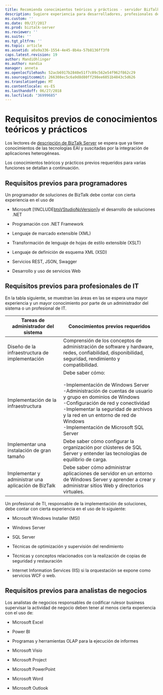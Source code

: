 ```yaml
---
title: Recomienda conocimientos teóricos y prácticos - servidor BizTalk Server | Microsoft Docs
description: Sugiere experiencia para desarrolladores, profesionales de TI y negocio analysists cuando se trabaja con BizTalk Server, incluido el conocimiento con Visual Studio, XML, JSON, Windows Server, SQL Server, rendimiento, alta disponibilidad y mucho más.
ms.custom: ''
ms.date: 09/27/2017
ms.prod: biztalk-server
ms.reviewer: ''
ms.suite: ''
ms.tgt_pltfrm: ''
ms.topic: article
ms.assetid: a0a9a336-1554-4e45-8b4a-57b8136ff3f0
caps.latest.revision: 19
author: MandiOhlinger
ms.author: mandia
manager: anneta
ms.openlocfilehash: 52acb6917b2840e51f7c09c562e54f962f862c29
ms.sourcegitcommit: 266308ec5c6a9d8d80ff298ee6051b4843c5d626
ms.translationtype: MT
ms.contentlocale: es-ES
ms.lasthandoff: 06/27/2018
ms.locfileid: "36999685"
---
```

# <a name="prerequisite-skills-and-knowledge"></a>Requisitos previos de conocimientos teóricos y prácticos
Los lectores de [descripción de BizTalk Server](../core/understanding-biztalk-server.md) se espera que ya tiene conocimientos de las tecnologías EAI y suscitadas por la integración de aplicaciones heterogéneas.  
  
 Los conocimientos teóricos y prácticos previos requeridos para varias funciones se detallan a continuación.  
  
## <a name="prerequisites-for-developers"></a>Requisitos previos para programadores  
 Un programador de soluciones de BizTalk debe contar con cierta experiencia en el uso de  
  
- Microsoft [!INCLUDE[btsVStudioNoVersion](../includes/btsvstudionoversion-md.md)]y el desarrollo de soluciones .NET  
  
- Programación con .NET Framework  
  
- Lenguaje de marcado extensible (XML)  
  
- Transformación de lenguaje de hojas de estilo extensible (XSLT)  
  
- Lenguaje de definición de esquema XML (XSD)  

- Servicios REST, JSON, Swagger
  
- Desarrollo y uso de servicios Web  
  
## <a name="prerequisites-for-it-professionals"></a>Requisitos previos para profesionales de IT  
 En la tabla siguiente, se muestran las áreas en las se espera una mayor experiencia y un mayor conocimiento por parte de un administrador del sistema o un profesional de IT.  
  
|Tareas de administrador del sistema|Conocimientos previos requeridos|  
|-------------------------------|----------------------------|  
|Diseño de la infraestructura de implementación|Comprensión de los conceptos de administración de software y hardware, redes, confiabilidad, disponibilidad, seguridad, rendimiento y compatibilidad.|  
|Implementación de la infraestructura|Debe saber cómo:<br /><br /> -Implementación de Windows Server<br />-Administración de cuentas de usuario y grupo en dominios de Windows<br />-Configuración de red y conectividad<br />-Implementar la seguridad de archivos y la red en un entorno de red de Windows<br />-Implementación de Microsoft SQL Server|  
|Implementar una instalación de gran tamaño|Debe saber cómo configurar la organización por clústeres de SQL Server y entender las tecnologías de equilibrio de carga.|  
|Implementar y administrar una aplicación de BizTalk|Debe saber cómo administrar aplicaciones de servidor en un entorno de Windows Server y aprender a crear y administrar sitios Web y directorios virtuales.|  
  
 Un profesional de TI, responsable de la implementación de soluciones, debe contar con cierta experiencia en el uso de lo siguiente:  
  
-   Microsoft Windows Installer (MSI)  
  
-   Windows Server  
  
-   SQL Server  
  
-   Técnicas de optimización y supervisión del rendimiento  
  
-   Técnicas y conceptos relacionados con la realización de copias de seguridad y restauración  
  
-   Internet Information Services (IIS) si la orquestación se expone como servicios WCF o web.  
  
## <a name="prerequisites-for-business-analysts"></a>Requisitos previos para analistas de negocios  
 Los analistas de negocios responsables de codificar rulesor business supervisar la actividad de negocio deben tener al menos cierta experiencia con el uso de: 
  
-   Microsoft Excel  

-   Power BI
  
-   Programas y herramientas OLAP para la ejecución de informes  
  
-   Microsoft Visio  
  
-   Microsoft Project  
  
-   Microsoft PowerPoint  
  
-   Microsoft Word  
  
-   Microsoft Outlook  

